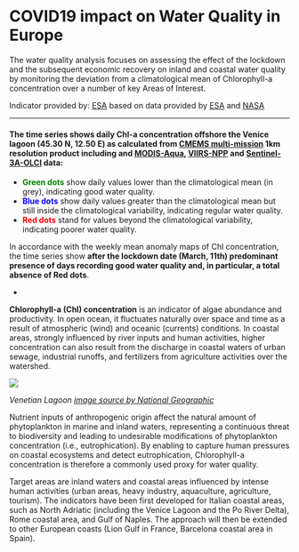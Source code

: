 # COVID19 impact on Water Quality in Europe 


The water quality analysis focuses on assessing the effect of the lockdown and the subsequent economic recovery on inland and coastal water quality by monitoring the deviation from a climatological mean of Chlorophyll-a concentration over a number of key Areas of Interest.

Indicator provided by: [ESA](https://esa.int) based on data provided by [ESA](https://esa.int) and [NASA](https://www.nasa.gov/)

---

#### The time series shows daily Chl-a concentration offshore the Venice lagoon (45.30 N, 12.50 E) as calculated from [CMEMS multi-mission](https://marine.copernicus.eu/services-portfolio/product-improvements/) 1km resolution product including and [MODIS-Aqua](https://oceancolor.gsfc.nasa.gov/data/aqua/), [VIIRS-NPP](https://earthdata.nasa.gov/earth-observation-data/near-real-time/download-nrt-data/viirs-nrt) and [Sentinel-3A-OLCI](https://sentinel.esa.int/web/sentinel/user-guides/sentinel-3-olci) data:

* **<span style="color:green">Green dots</span>** show daily values lower than the climatological mean (in grey), indicating good water quality. 
* **<span style="color:blue">Blue dots</span>** show daily values greater than the climatological mean but still inside the climatological variability, indicating regular water quality. 
* **<span style="color:red">Red dots</span>** stand for values beyond the climatological variability, indicating poorer water quality. 

In accordance with the weekly mean anomaly maps of Chl concentration, the time series show **after the lockdown date (March, 11th) predominant presence of days recording good water quality and, in particular, a total absence of Red dots**.  

-

**Chlorophyll-a (Chl) concentration** is an indicator of algae abundance and productivity. In open ocean, it fluctuates naturally over space and time as a result of atmospheric (wind) and oceanic (currents) conditions. In coastal areas, strongly influenced by river inputs and human activities, higher concentration can also result from the discharge in coastal waters of urban sewage, industrial runoffs, and fertilizers from agriculture activities over the watershed. 


![](https://media.nationalgeographic.org/assets/photos/000/314/31430.jpg)

*Venetian Lagoon [image source by National Geographic](https://media.nationalgeographic.org/assets/photos/000/314/31430.jpg)*


Nutrient inputs of anthropogenic origin affect the natural amount of phytoplankton in marine and inland waters, representing a continuous threat to biodiversity and leading to undesirable modifications of phytoplankton concentration (i.e., eutrophication). By enabling to capture human pressures on coastal ecosystems and detect eutrophication, Chlorophyll-a concentration is therefore a commonly used proxy for water quality. 

Target areas are inland waters and coastal areas influenced by intense human activities (urban areas, heavy industry, aquaculture, agriculture, tourism). The indicators have been first developed for Italian coastal areas, such as North Adriatic (including the Venice Lagoon and the Po River Delta), Rome coastal area, and Gulf of Naples. The approach will then be extended to other European coasts (Lion Gulf in France, Barcelona coastal area in Spain).


 



